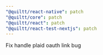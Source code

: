 ```yaml
---
"@quiltt/react-native": patch
"@quiltt/core": patch
"@quiltt/react": patch
"@quiltt/react-test-nextjs": patch
---
```


Fix handle plaid oauth link bug
